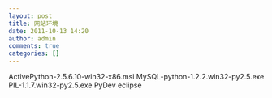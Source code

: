 ```yaml
---
layout: post
title: 网站环境
date: 2011-10-13 14:20
author: admin
comments: true
categories: []
---
```

ActivePython-2.5.6.10-win32-x86.msi
MySQL-python-1.2.2.win32-py2.5.exe
PIL-1.1.7.win32-py2.5.exe
PyDev
eclipse
